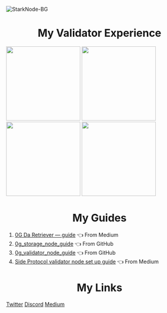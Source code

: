 
![StarkNode-BG](https://github.com/user-attachments/assets/1bdc4bf8-f045-4830-817a-a9fd76d1104f)

<h1 align=center>My Validator Experience</h1>

<img src="https://github.com/user-attachments/assets/abd2f1d7-8b3b-4d9a-ba2e-69dfd0fe812f" width=200>
<img src="https://github.com/user-attachments/assets/9ea02fad-7d1a-458c-8ae9-ecf4c598d756" width=200>
<img src="https://github.com/user-attachments/assets/473175ef-bc31-482c-b3c3-6ad34f152425" width=200>
<img src="https://github.com/user-attachments/assets/e3baff89-31e0-4aaa-b0f9-c7c761c722ce" width=200>

<h1 align=center>My Guides</h1>

1. [0G Da Retriever — guide](https://medium.com/@stark.nodes/0g-da-retriever-guide-9d0854874fea) 👈 From Medium
2. [0g_storage_node_guide](https://github.com/StarkovVlad/0g_storage_node_guide) 👈 From GitHub
3. [0g_validator_node_guide](https://github.com/StarkovVlad/0g_validator_node_guide) 👈 From GitHub
4. [Side Protocol validator node set up guide](https://medium.com/@stark.nodes/side-protocol-validator-node-set-up-guide-1f21d7cbe0c8) 👈 From Medium

<h1 align=center>My Links</h1>

[Twitter](https://x.com/Berend896) [Discord](https://discord.com/users/933934265211682846) [Medium](https://medium.com/@stark.nodes) 
